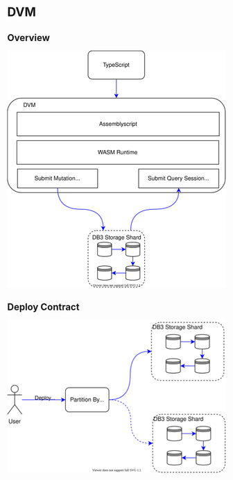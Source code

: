 # DVM

## Overview

![overview](./images/db3-dvm.svg)

## Deploy Contract

![deploy](./images/db3-deploy-contract.svg)